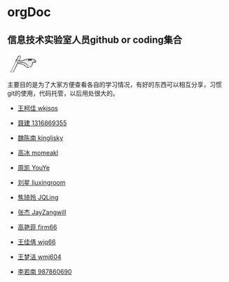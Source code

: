 # orgDoc

## 信息技术实验室人员github or coding集合

![](./img/1.gif)


主要目的是为了大家方便查看各自的学习情况，有好的东西可以相互分享，习惯git的使用，代码托管，以后用处很大的。

* [王柯佳 wkjsos](https://github.com/wkjsos)

* [聂建 1316869355](https://github.com/1316869355)

* [魏陈南 kinglisky](https://github.com/kinglisky)

* [高冰 momeakl](https://github.com/momeakl)

* [周凯 YouYe](https://github.com/YouYe)

* [刘星 liuxingroom](https://github.com/liuxingroom)

* [焦琦玲 JQLing](https://github.com/JQLing)

* [张杰 JayZangwill](https://github.com/JayZangwill )

* [高艳菲 firm66](https://github.com/firm66)

* [王佳倩 wjq66](https://github.com/wjq66)

* [王梦洁 wmj604](https://github.com/wmj604)

* [李若南 987860690](https://github.com/987860690)